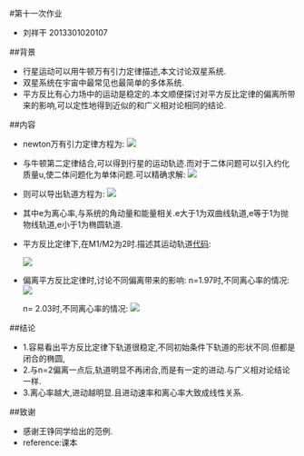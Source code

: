 #第十一次作业
- 刘祥干 2013301020107

##背景
- 行星运动可以用牛顿万有引力定律描述,本文讨论双星系统.
- 双星系统在宇宙中最常见也最简单的多体系统.
- 平方反比有心力场中的运动是稳定的.本文顺便探讨对平方反比定律的偏离所带来的影响,可以定性地得到近似的和广义相对论相同的结论.

##内容
- newton万有引力定律方程为:
    ![](https://github.com/computationalphysics2013301020107/computationalphysics_N2013301020107/blob/master/chapter4/homework11/%E5%85%AC%E5%BC%8F1.png)
    
- 与牛顿第二定律结合,可以得到行星的运动轨迹.而对于二体问题可以引入约化质量u,使二体问题化为单体问题.可以精确求解:
    ![](https://github.com/computationalphysics2013301020107/computationalphysics_N2013301020107/blob/master/chapter4/homework11/%E5%85%AC%E5%BC%8F2.png)
    
- 则可以导出轨道方程为:
    ![](https://github.com/computationalphysics2013301020107/computationalphysics_N2013301020107/blob/master/chapter4/homework11/%E5%85%AC%E5%BC%8F3.png)
    
- 其中e为离心率,与系统的角动量和能量相关.e大于1为双曲线轨道,e等于1为抛物线轨道,e小于1为椭圆轨道.
- 平方反比定律下,在M1/M2为2时.描述其运动轨道[代码](https://github.com/computationalphysics2013301020107/computationalphysics_N2013301020107/blob/master/chapter4/homework11/11.1.py):

    ![](https://github.com/computationalphysics2013301020107/computationalphysics_N2013301020107/blob/master/chapter4/homework11/11.1.png)
    
- 偏离平方反比定律时,讨论不同偏离带来的影响:
   n=1.97时,不同离心率的情况:
   ![](https://github.com/computationalphysics2013301020107/computationalphysics_N2013301020107/blob/master/chapter4/homework11/11.2.png)
   
  n= 2.03时,不同离心率的情况:
   ![](https://github.com/computationalphysics2013301020107/computationalphysics_N2013301020107/blob/master/chapter4/homework11/11.3.png)
   

##结论
- 1.容易看出平方反比定律下轨道很稳定,不同初始条件下轨道的形状不同.但都是闭合的椭圆,
- 2.与n=2偏离一点后,轨道明显不再闭合,而是有一定的进动.与广义相对论结论一样.
- 3.离心率越大,进动越明显.且进动速率和离心率大致成线性关系.

##致谢
- 感谢王铮同学给出的范例.
- reference:课本
